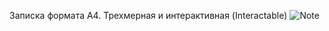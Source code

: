 Записка формата А4. Трехмерная и интерактивная (Interactable)
![Note](https://github.com/Picjavard/VRPlayerPackage/assets/27041046/85360cfb-0044-449c-b757-84f269c6c4a0)
